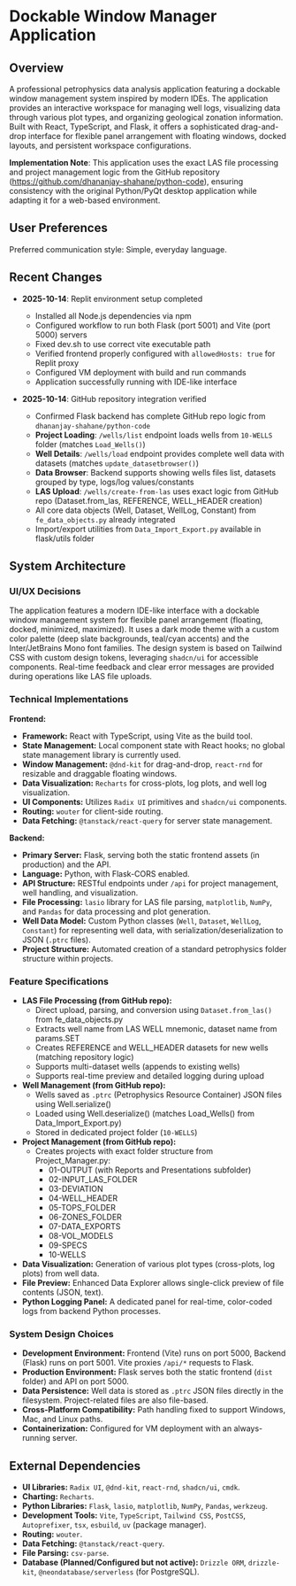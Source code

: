 # Dockable Window Manager Application

## Overview
A professional petrophysics data analysis application featuring a dockable window management system inspired by modern IDEs. The application provides an interactive workspace for managing well logs, visualizing data through various plot types, and organizing geological zonation information. Built with React, TypeScript, and Flask, it offers a sophisticated drag-and-drop interface for flexible panel arrangement with floating windows, docked layouts, and persistent workspace configurations. 

**Implementation Note**: This application uses the exact LAS file processing and project management logic from the GitHub repository (https://github.com/dhananjay-shahane/python-code), ensuring consistency with the original Python/PyQt desktop application while adapting it for a web-based environment.

## User Preferences
Preferred communication style: Simple, everyday language.

## Recent Changes
- **2025-10-14**: Replit environment setup completed
  - Installed all Node.js dependencies via npm
  - Configured workflow to run both Flask (port 5001) and Vite (port 5000) servers
  - Fixed dev.sh to use correct vite executable path
  - Verified frontend properly configured with `allowedHosts: true` for Replit proxy
  - Configured VM deployment with build and run commands
  - Application successfully running with IDE-like interface
  
- **2025-10-14**: GitHub repository integration verified
  - Confirmed Flask backend has complete GitHub repo logic from `dhananjay-shahane/python-code`
  - **Project Loading**: `/wells/list` endpoint loads wells from `10-WELLS` folder (matches `Load_Wells()`)
  - **Well Details**: `/wells/load` endpoint provides complete well data with datasets (matches `update_datasetbrowser()`)
  - **Data Browser**: Backend supports showing wells files list, datasets grouped by type, logs/log values/constants
  - **LAS Upload**: `/wells/create-from-las` uses exact logic from GitHub repo (Dataset.from_las, REFERENCE, WELL_HEADER creation)
  - All core data objects (Well, Dataset, WellLog, Constant) from `fe_data_objects.py` already integrated
  - Import/export utilities from `Data_Import_Export.py` available in flask/utils folder

## System Architecture

### UI/UX Decisions
The application features a modern IDE-like interface with a dockable window management system for flexible panel arrangement (floating, docked, minimized, maximized). It uses a dark mode theme with a custom color palette (deep slate backgrounds, teal/cyan accents) and the Inter/JetBrains Mono font families. The design system is based on Tailwind CSS with custom design tokens, leveraging `shadcn/ui` for accessible components. Real-time feedback and clear error messages are provided during operations like LAS file uploads.

### Technical Implementations
**Frontend:**
- **Framework:** React with TypeScript, using Vite as the build tool.
- **State Management:** Local component state with React hooks; no global state management library is currently used.
- **Window Management:** `@dnd-kit` for drag-and-drop, `react-rnd` for resizable and draggable floating windows.
- **Data Visualization:** `Recharts` for cross-plots, log plots, and well log visualization.
- **UI Components:** Utilizes `Radix UI` primitives and `shadcn/ui` components.
- **Routing:** `wouter` for client-side routing.
- **Data Fetching:** `@tanstack/react-query` for server state management.

**Backend:**
- **Primary Server:** Flask, serving both the static frontend assets (in production) and the API.
- **Language:** Python, with Flask-CORS enabled.
- **API Structure:** RESTful endpoints under `/api` for project management, well handling, and visualization.
- **File Processing:** `lasio` library for LAS file parsing, `matplotlib`, `NumPy`, and `Pandas` for data processing and plot generation.
- **Well Data Model:** Custom Python classes (`Well`, `Dataset`, `WellLog`, `Constant`) for representing well data, with serialization/deserialization to JSON (`.ptrc` files).
- **Project Structure:** Automated creation of a standard petrophysics folder structure within projects.

### Feature Specifications
- **LAS File Processing (from GitHub repo):** 
  - Direct upload, parsing, and conversion using `Dataset.from_las()` from fe_data_objects.py
  - Extracts well name from LAS WELL mnemonic, dataset name from params.SET
  - Creates REFERENCE and WELL_HEADER datasets for new wells (matching repository logic)
  - Supports multi-dataset wells (appends to existing wells)
  - Supports real-time preview and detailed logging during upload
- **Well Management (from GitHub repo):**
  - Wells saved as `.ptrc` (Petrophysics Resource Container) JSON files using Well.serialize()
  - Loaded using Well.deserialize() (matches Load_Wells() from Data_Import_Export.py)
  - Stored in dedicated project folder (`10-WELLS`)
- **Project Management (from GitHub repo):**
  - Creates projects with exact folder structure from Project_Manager.py:
    - 01-OUTPUT (with Reports and Presentations subfolder)
    - 02-INPUT_LAS_FOLDER
    - 03-DEVIATION
    - 04-WELL_HEADER
    - 05-TOPS_FOLDER
    - 06-ZONES_FOLDER
    - 07-DATA_EXPORTS
    - 08-VOL_MODELS
    - 09-SPECS
    - 10-WELLS
- **Data Visualization:** Generation of various plot types (cross-plots, log plots) from well data.
- **File Preview:** Enhanced Data Explorer allows single-click preview of file contents (JSON, text).
- **Python Logging Panel:** A dedicated panel for real-time, color-coded logs from backend Python processes.

### System Design Choices
- **Development Environment:** Frontend (Vite) runs on port 5000, Backend (Flask) runs on port 5001. Vite proxies `/api/*` requests to Flask.
- **Production Environment:** Flask serves both the static frontend (`dist` folder) and API on port 5000.
- **Data Persistence:** Well data is stored as `.ptrc` JSON files directly in the filesystem. Project-related files are also file-based.
- **Cross-Platform Compatibility:** Path handling fixed to support Windows, Mac, and Linux paths.
- **Containerization:** Configured for VM deployment with an always-running server.

## External Dependencies
- **UI Libraries:** `Radix UI`, `@dnd-kit`, `react-rnd`, `shadcn/ui`, `cmdk`.
- **Charting:** `Recharts`.
- **Python Libraries:** `Flask`, `lasio`, `matplotlib`, `NumPy`, `Pandas`, `werkzeug`.
- **Development Tools:** `Vite`, `TypeScript`, `Tailwind CSS`, `PostCSS`, `Autoprefixer`, `tsx`, `esbuild`, `uv` (package manager).
- **Routing:** `wouter`.
- **Data Fetching:** `@tanstack/react-query`.
- **File Parsing:** `csv-parse`.
- **Database (Planned/Configured but not active):** `Drizzle ORM`, `drizzle-kit`, `@neondatabase/serverless` (for PostgreSQL).